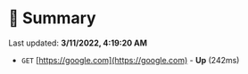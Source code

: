 # 📖 Summary
Last updated: **3/11/2022, 4:19:20 AM**

- `GET` [https://google.com](https://google.com) - **Up** (242ms)
